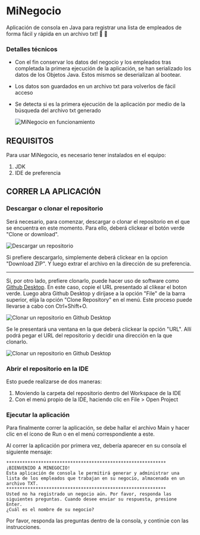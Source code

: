 # MiNegocio
Aplicación de consola en Java para registrar una lista de empleados de forma fácil y rápida en un archivo txt! :memo: :dash: 

### Detalles técnicos
* Con el fin conservar los datos del negocio y los empleados tras completada la primera ejecución de la aplicación, se han serializado los datos de los Objetos Java. Estos mismos se deserializan al bootear.
* Los datos son guardados en un archivo txt para volverlos de fácil acceso
* Se detecta si es la primera ejecución de la aplicación por medio de la búsqueda del archivo txt generado

  ![MiNegocio en funcionamiento](https://i.postimg.cc/wMRGFRqB/Captura.png "MiNegocio en funcionamiento")

## REQUISITOS
Para usar MiNegocio, es necesario tener instalados en el equipo:
1. JDK
2. IDE de preferencia

## CORRER LA APLICACIÓN
### Descargar o clonar el repositorio
 
 Será necesario, para comenzar, descargar o clonar el repositorio en el que se encuentra en este momento. Para ello, deberá clickear el botón verde "Clone or download".

 ![Descargar un repositorio](https://i.imgur.com/cBeY4Zp.png "Descargar un repositorio")

 Si prefiere descargarlo, simplemente deberá clickear en la opcion "Download ZIP". Y luego extrar el archivo en la dirección de su preferencia.
 
 ___

 Si, por otro lado, prefiere clonarlo, puede hacer uso de software como [Github Desktop](https://desktop.github.com "Github Desktop"). En este caso, copie el URL presentado al clikear el boton verde. Luego abra Github Desktop y diríjase a la opción "File" de la barra superior, elija la opción "Clone Repository" en el menú. Este proceso puede llevarse a cabo con Ctrl+Shift+O.

 ![Clonar un repositorio en Github Desktop](https://i.imgur.com/KWss1Ga.png "Clonar un repositorio en Github Desktop")
 
 Se le presentará una ventana en la que deberá clickear la opción "URL". Allí podrá pegar el URL del repositorio y decidir una dirección en la que clonarlo.

 ![Clonar un repositorio en Github Desktop](https://i.imgur.com/Y3k4xmk.png "Clonar un repositorio en Github Desktop")

### Abrir el repositorio en la IDE
Esto puede realizarse de dos maneras:
1) Moviendo la carpeta del repositorio dentro del Workspace de la IDE
2) Con el menú propio de la IDE, haciendo clic en File > Open Project

### Ejecutar la aplicación
Para finalmente correr la aplicación, se debe hallar el archivo Main y hacer clic en el ícono de Run o en el menú correspondiente a este.

Al correr la aplicación por primera vez, debería aparecer en su consola el siguiente mensaje:
 ```
************************************************************
¡BIENVENIDO A MINEGOCIO!
Esta aplicación de consola le permitirá generar y administrar una lista de los empleados que trabajan en su negocio, almacenada en un archivo TXT.
************************************************************
Usted no ha registrado un negocio aún. Por favor, responda las siguientes preguntas. Cuando desee enviar su respuesta, presione Enter.
¿Cuál es el nombre de su negocio?
 ```

Por favor, responda las preguntas dentro de la consola, y continúe con las instrucciones.



